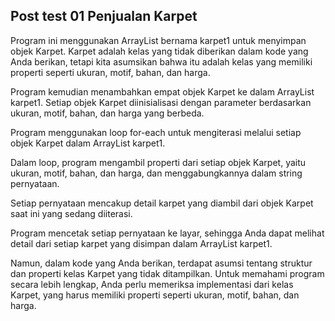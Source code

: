 ## Post test 01 Penjualan Karpet

Program ini menggunakan ArrayList bernama karpet1 untuk menyimpan objek Karpet. Karpet adalah kelas yang tidak diberikan dalam kode yang Anda berikan, tetapi kita asumsikan bahwa itu adalah kelas yang memiliki properti seperti ukuran, motif, bahan, dan harga.

Program kemudian menambahkan empat objek Karpet ke dalam ArrayList karpet1. Setiap objek Karpet diinisialisasi dengan parameter berdasarkan ukuran, motif, bahan, dan harga yang berbeda.

Program menggunakan loop for-each untuk mengiterasi melalui setiap objek Karpet dalam ArrayList karpet1.

Dalam loop, program mengambil properti dari setiap objek Karpet, yaitu ukuran, motif, bahan, dan harga, dan menggabungkannya dalam string pernyataan.

Setiap pernyataan mencakup detail karpet yang diambil dari objek Karpet saat ini yang sedang diiterasi.

Program mencetak setiap pernyataan ke layar, sehingga Anda dapat melihat detail dari setiap karpet yang disimpan dalam ArrayList karpet1.

Namun, dalam kode yang Anda berikan, terdapat asumsi tentang struktur dan properti kelas Karpet yang tidak ditampilkan. Untuk memahami program secara lebih lengkap, Anda perlu memeriksa implementasi dari kelas Karpet, yang harus memiliki properti seperti ukuran, motif, bahan, dan harga.

